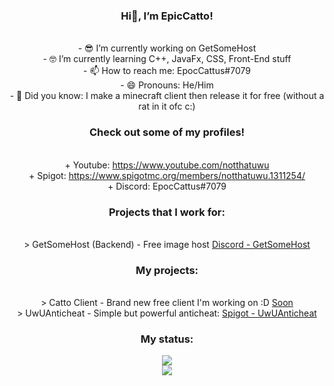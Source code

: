 
<div align="center">

### Hi👋, I’m EpicCatto!

<br>- 😎 I’m currently working on GetSomeHost
<br>- 🤓 I’m currently learning C++, JavaFx, CSS, Front-End stuff
<br>- 📫 How to reach me: EpocCattus#7079
<br>- 😄 Pronouns: He/Him
<br>- 🤔 Did you know: I make a minecraft client then release it for free (without a rat in it ofc c:)

### Check out some of my profiles!
<br>+ Youtube: https://www.youtube.com/notthatuwu
<br>+ Spigot: https://www.spigotmc.org/members/notthatuwu.1311254/
<br>+ Discord: EpocCattus#7079

### Projects that I work for:
<br>> GetSomeHost (Backend) - Free image host [Discord - GetSomeHost](https://discord.gg/RhV3eQ95aT)

### My projects:
<br>> Catto Client - Brand new free client I'm working on :D [Soon](https://cattoclient.epiccatto.dev)
<br>> UwUAnticheat - Simple but powerful anticheat: [Spigot - UwUAnticheat](https://www.spigotmc.org/resources/uwu-anticheat-1-8-8-1-12-2-discontinued.92683/)

### My status:
<img src="https://discord.c99.nl/widget/theme-1/531802615202316298.png">
<br>
<img src="https://github-readme-stats.vercel.app/api?username=EpicCatto&&show_icons=true&title_color=df36d8&icon_color=bb2acf&text_color=05f0f7&bg_color=151515">
